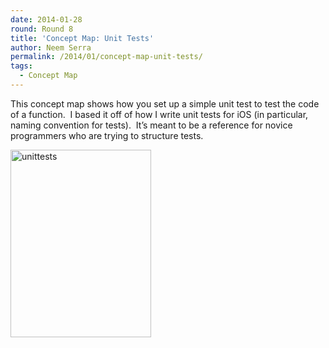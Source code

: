 ```yaml
---
date: 2014-01-28
round: Round 8
title: 'Concept Map: Unit Tests'
author: Neem Serra
permalink: /2014/01/concept-map-unit-tests/
tags:
  - Concept Map
---
```

This concept map shows how you set up a simple unit test to test the code of a function.  I based it off of how I write unit tests for iOS (in particular, naming convention for tests).  It&#8217;s meant to be a reference for novice programmers who are trying to structure tests.

[<img class="alignnone size-medium wp-image-5700" alt="unittests" src="/training-course/uploads/2014/01/unittests-e1390883514130-225x300.jpg" width="225" height="300" />][1]

 [1]: /training-course/uploads/2014/01/unittests-e1390883514130.jpg
